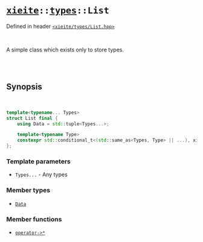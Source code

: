 # [`xieite`](../../README.md)`::`[`types`](../../docs/types.md)`::List`
Defined in header [`<xieite/types/List.hpp>`](../../include/xieite/types/List.hpp)

<br/>

A simple class which exists only to store types.

<br/><br/>

## Synopsis

<br/>

```cpp
template<typename... Types>
struct List final {
	using Data = std::tuple<Types...>;

	template<typename Type>
	constexpr std::conditional_t<(std::same_as<Types, Type> || ...), xieite::types::List<Types...>, xieite::types::List<Types..., Type>> operator->*(xieite::types::List<Type>) const noexcept;
};
```
### Template parameters
- `Types...` - Any types
### Member types
- [`Data`](../../docs/types/List/Data.md)
### Member functions
- [`operator->*`](../../docs/types/List/operatorMemberPointer.md)
